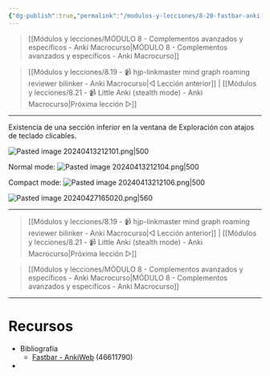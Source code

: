 ```yaml
---
{"dg-publish":true,"permalink":"/modulos-y-lecciones/8-20-fastbar-anki-macrocurso/","noteIcon":"","updated":"2024-05-22T19:51:22.910+02:00"}
---
```



> [[Módulos y lecciones/MÓDULO 8 - Complementos avanzados y específicos - Anki Macrocurso\|MÓDULO 8 - Complementos avanzados y específicos - Anki Macrocurso]]

> [[Módulos y lecciones/8.19 - 📹 hjp-linkmaster mind graph roaming reviewer bilinker - Anki Macrocurso\|◁ Lección anterior]] | [[Módulos y lecciones/8.21 - 📹 Little Anki (stealth mode) - Anki Macrocurso\|Próxima lección ▷]]

---

Existencia de una sección inferior en la ventana de Exploración con atajos de teclado clicables.

![Pasted image 20240413212101.png|500](/img/user/ANEXOS/Pasted%20image%2020240413212101.png)

Normal mode:
![Pasted image 20240413212104.png|500](/img/user/ANEXOS/Pasted%20image%2020240413212104.png)

Compact mode:
![Pasted image 20240413212106.png|500](/img/user/ANEXOS/Pasted%20image%2020240413212106.png)

![Pasted image 20240427165020.png|560](/img/user/ANEXOS/Pasted%20image%2020240427165020.png)

---

> [[Módulos y lecciones/8.19 - 📹 hjp-linkmaster mind graph roaming reviewer bilinker - Anki Macrocurso\|◁ Lección anterior]] | [[Módulos y lecciones/8.21 - 📹 Little Anki (stealth mode) - Anki Macrocurso\|Próxima lección ▷]]

> [[Módulos y lecciones/MÓDULO 8 - Complementos avanzados y específicos - Anki Macrocurso\|MÓDULO 8 - Complementos avanzados y específicos - Anki Macrocurso]]

---

# Recursos
- Bibliografía
	- [Fastbar - AnkiWeb](https://ankiweb.net/shared/info/46611790)  (46611790)
- 